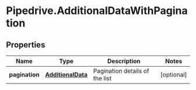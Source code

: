 # Pipedrive.AdditionalDataWithPagination

## Properties

Name | Type | Description | Notes
------------ | ------------- | ------------- | -------------
**pagination** | [**AdditionalData**](AdditionalData.md) | Pagination details of the list | [optional] 


